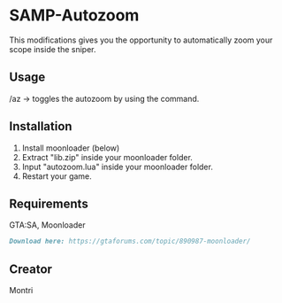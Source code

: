 # SAMP-Autozoom

This modifications gives you the opportunity to automatically zoom your scope inside the sniper.


## Usage

/az
-> toggles the autozoom by using the command.

## Installation

1) Install moonloader (below)
2) Extract "lib.zip" inside your moonloader folder.
3) Input "autozoom.lua" inside your moonloader folder.
4) Restart your game.


## Requirements

GTA:SA, Moonloader
```md
Download here: https://gtaforums.com/topic/890987-moonloader/
```

## Creator

Montri
